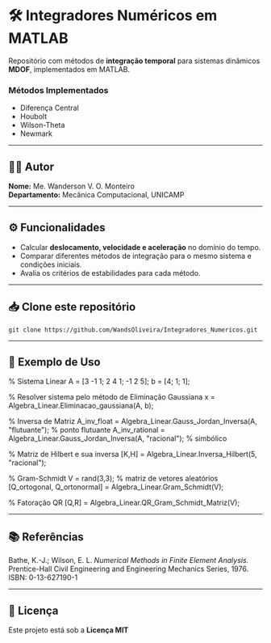 # 🛠️ Integradores Numéricos em MATLAB

Repositório com métodos de **integração temporal** para sistemas dinâmicos **MDOF**, implementados em MATLAB.  

### Métodos Implementados
- Diferença Central  
- Houbolt  
- Wilson-Theta  
- Newmark  

---

## 👨‍💼 Autor
**Nome:** Me. Wanderson V. O. Monteiro  
**Departamento:** Mecânica Computacional, UNICAMP  

---

## ⚙️ Funcionalidades
- Calcular **deslocamento, velocidade e aceleração** no domínio do tempo.  
- Comparar diferentes métodos de integração para o mesmo sistema e condições iniciais.  
- Avalia os critérios  de estabilidades para cada método.

---

## 📥 Clone este repositório
`git clone https://github.com/WandsOliveira/Integradores_Numericos.git`

---

## 🧪 Exemplo de Uso

% Sistema Linear
A = [3 -1 1; 2 4 1; -1 2 5];
b = [4; 1; 1];

% Resolver sistema pelo método de Eliminação Gaussiana
x = Algebra_Linear.Eliminacao_gaussiana(A, b);

% Inversa de Matriz
A_inv_float    = Algebra_Linear.Gauss_Jordan_Inversa(A, "flutuante"); % ponto flutuante
A_inv_rational = Algebra_Linear.Gauss_Jordan_Inversa(A, "racional");  % simbólico

% Matriz de Hilbert e sua inversa
[K,H] = Algebra_Linear.Inversa_Hilbert(5, "racional");

% Gram-Schmidt
V = rand(3,3); % matriz de vetores aleatórios
[Q_ortogonal, Q_ortonormal] = Algebra_Linear.Gram_Schmidt(V);

% Fatoração QR
[Q,R] = Algebra_Linear.QR_Gram_Schmidt_Matriz(V);

---
## 📚 Referências
Bathe, K.-J.; Wilson, E. L. *Numerical Methods in Finite Element Analysis.*  
Prentice-Hall Civil Engineering and Engineering Mechanics Series, 1976.  
ISBN: 0-13-627190-1  

---

## 📝 Licença
Este projeto está sob a **Licença MIT**
